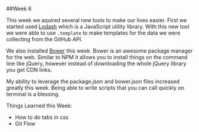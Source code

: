 ##Week 6

This week we aquired several new tools to make our lives easier. First we started used [Lodash](https://lodash.com/) which is a JavaScript utility library. With this new tool we were able to use `.template` to make templates for the data we were collecting from the GitHub API. 

We also installed [Bower](http://bower.io/) this week. Bower is an awesome package manager for the web. Similar to NPM it allows you to install things on the command line like jQuery, however instead of downloading the whole jQuery library you get CDN links. 

My ability to leverage the package.json and bower.json files increased greatly this week. Being able to write scripts that you can call quickly on terminal is a blessing.


Things Learned this Week:
* How to do tabs in css
* Git Flow

